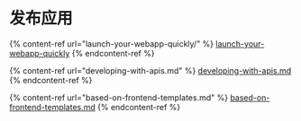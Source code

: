 # 发布应用

{% content-ref url="launch-your-webapp-quickly/" %}
[launch-your-webapp-quickly](launch-your-webapp-quickly/)
{% endcontent-ref %}

{% content-ref url="developing-with-apis.md" %}
[developing-with-apis.md](developing-with-apis.md)
{% endcontent-ref %}

{% content-ref url="based-on-frontend-templates.md" %}
[based-on-frontend-templates.md](based-on-frontend-templates.md)
{% endcontent-ref %}
